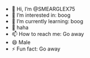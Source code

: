 - 👋 Hi, I’m @SMEARGLEX75
- 👀 I’m interested in: boog
- 🌱 I’m currently learning: boog
- 💞️ haha
- 📫 How to reach me: Go away
- 😄 Male
- ⚡ Fun fact: Go away

<!---
SMEARGLEX75/SMEARGLEX75 is a ✨ special ✨ repository because its `README.md` (this file) appears on your GitHub profile.
You can click the Preview link to take a look at your changes.
--->
